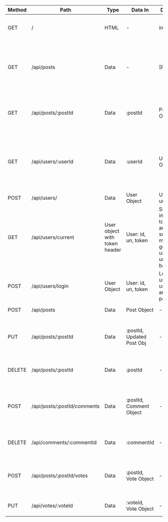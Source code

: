 | Method | Path | Type | Data In | Data Out   | Description                            |
|--------|------|------|---------|------------|----------------------------------------|
| GET    | /    | HTML | -       | index.html | Returns index.html for display to page |
| GET    | /api/posts | Data  | -   | [Posts] | Returns json containing several posts for display on the front page with comments joined |
| GET    | /api/posts/:postId | Data | :postId | Post Object | Returns json containing a post, joined with its associated comments |
| GET    | /api/users/:userId    | Data  | :userId  | User Object | Returns the user's data to the page (Posts, Username, potentially up/downvoted posts, posted comments) |
| POST   | /api/users/  | Data | User Object | User: id, un, token | Posts new user to db |
| GET   | /api/users/current | User object with token header | User: id, un, token | Send user info w/ token to authorize, success means getting user: id, un, token back |
| POST | /api/users/login | User Object | User: id, un, token | Login using username and password | 
| POST   | /api/posts | Data  | Post Object  | -    | Sends a new post to the DB |
| PUT    | /api/posts/:postId | Data | :postId, Updated Post Obj | - | Sends an updated post to replace the one in the DB with the given id |
| DELETE | /api/posts/:postId | Data | :postId | - | Deletes the post in the DB with the given id. |
| POST   | /api/posts/:postId/comments  | Data | :postId, Comment Object | - | Sends a comment to the DB which is associated with the post with the given id |
| DELETE | /api/comments/:commentId | Data | :commentId | - | Deletes the comment in the DB with the given id |
| POST   | /api/posts/:postId/votes | Data  | :postId, Vote Object | - | Adds a new vote to the DB, associated with its post and its user. |
| PUT | /api/votes/:voteId | Data | :voteId, Vote Object | - | Changes a vote in the DB. |
